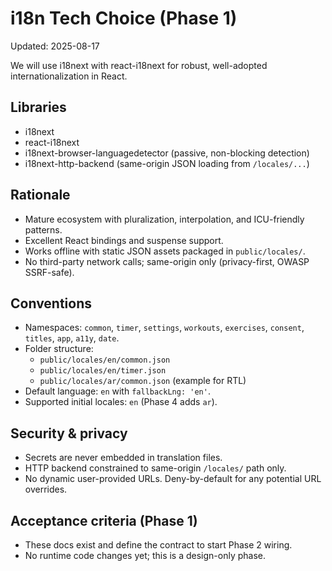 # i18n Tech Choice (Phase 1)
Updated: 2025-08-17

We will use i18next with react-i18next for robust, well-adopted internationalization in React.

## Libraries
- i18next
- react-i18next
- i18next-browser-languagedetector (passive, non-blocking detection)
- i18next-http-backend (same-origin JSON loading from `/locales/...`)

## Rationale
- Mature ecosystem with pluralization, interpolation, and ICU-friendly patterns.
- Excellent React bindings and suspense support.
- Works offline with static JSON assets packaged in `public/locales/`.
- No third-party network calls; same-origin only (privacy-first, OWASP SSRF-safe).

## Conventions
- Namespaces: `common`, `timer`, `settings`, `workouts`, `exercises`, `consent`, `titles`, `app`, `a11y`, `date`.
- Folder structure:
  - `public/locales/en/common.json`
  - `public/locales/en/timer.json`
  - `public/locales/ar/common.json` (example for RTL)
- Default language: `en` with `fallbackLng: 'en'`.
- Supported initial locales: `en` (Phase 4 adds `ar`).

## Security & privacy
- Secrets are never embedded in translation files.
- HTTP backend constrained to same-origin `/locales/` path only.
- No dynamic user-provided URLs. Deny-by-default for any potential URL overrides.

## Acceptance criteria (Phase 1)
- These docs exist and define the contract to start Phase 2 wiring.
- No runtime code changes yet; this is a design-only phase.
